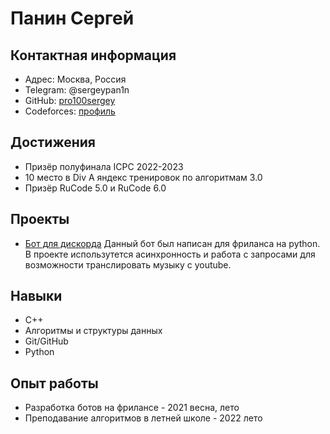 # Панин Сергей
## Контактная информация 
* Адрес: Москва, Россия
* Telegram: @sergeypan1n 
* GitHub: [pro100sergey](https://github.com/pro100sergey)
* Codeforces: [профиль](https://codeforces.com/profile/sergeyp767)
## Достижения
* Призёр полуфинала ICPC 2022-2023
* 10 место в Div A яндекс тренировок по алгоритмам 3.0
* Призёр RuCode 5.0 и RuCode 6.0 
## Проекты
* [Бот для дискорда](https://github.com/pro100sergey/DiscordBot) 
Данный бот был написан для фриланса на python. В проекте использутется асинхронность и работа с запросами для возможности транслировать музыку с youtube.
## Навыки
* C++
* Алгоритмы и структуры данных 
* Git/GitHub
* Python
## Опыт работы 
* Разработка ботов на фрилансе - 2021 весна, лето
* Преподавание алгоритмов в летней школе - 2022 лето 

